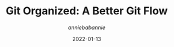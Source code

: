 ---
author: _anniebabannie_
date: 2022-01-13
permalink: false
publisher: thepracticaldev
tags:
  - git
  - processes
target_url: https://dev.to/render/git-organized-a-better-git-flow-56go
title: "Git Organized: A Better Git Flow"
---